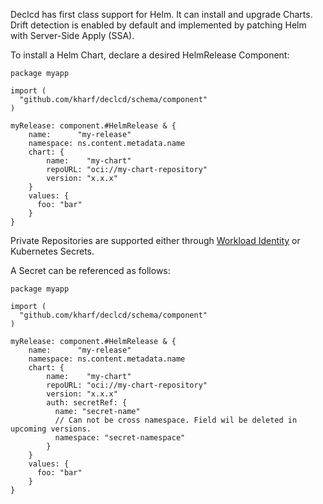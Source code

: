 Declcd has first class support for Helm. It can install and upgrade Charts.
Drift detection is enabled by default and implemented by patching Helm with Server-Side Apply (SSA).

To install a Helm Chart, declare a desired HelmRelease Component:

``` cue
package myapp

import (
  "github.com/kharf/declcd/schema/component"
)

myRelease: component.#HelmRelease & {
    name:      "my-release"
    namespace: ns.content.metadata.name
    chart: {
        name:    "my-chart"
        repoURL: "oci://my-chart-repository"
        version: "x.x.x"
    }
    values: {
      foo: "bar"
    }
}
```

Private Repositories are supported either through [Workload Identity](workload-identity.md) or Kubernetes Secrets.

A Secret can be referenced as follows:

``` cue hl_lines="14 15 16 17 18"
package myapp

import (
  "github.com/kharf/declcd/schema/component"
)

myRelease: component.#HelmRelease & {
    name:      "my-release"
    namespace: ns.content.metadata.name
    chart: {
        name:    "my-chart"
        repoURL: "oci://my-chart-repository"
        version: "x.x.x"
        auth: secretRef: {
          name: "secret-name"
          // Can not be cross namespace. Field wil be deleted in upcoming versions.
          namespace: "secret-namespace"
        }
    }
    values: {
      foo: "bar"
    }
}
```

